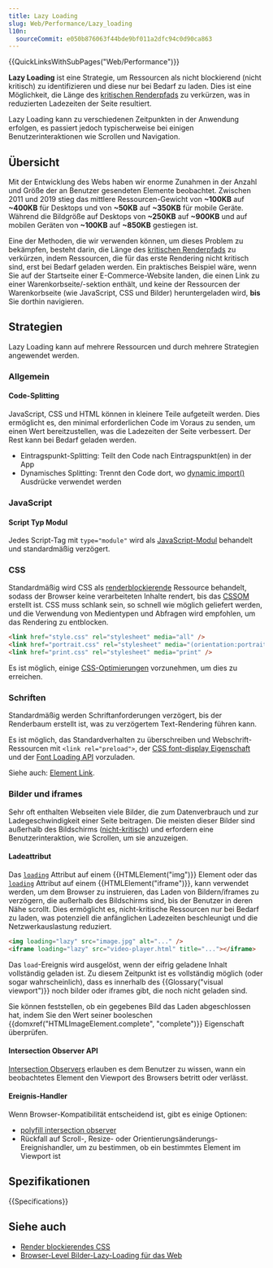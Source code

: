 ```yaml
---
title: Lazy Loading
slug: Web/Performance/Lazy_loading
l10n:
  sourceCommit: e050b876063f44bde9bf011a2dfc94c0d90ca863
---
```


{{QuickLinksWithSubPages("Web/Performance")}}

**Lazy Loading** ist eine Strategie, um Ressourcen als nicht blockierend (nicht kritisch) zu identifizieren und diese nur bei Bedarf zu laden. Dies ist eine Möglichkeit, die Länge des [kritischen Renderpfads](/de/docs/Web/Performance/Critical_rendering_path) zu verkürzen, was in reduzierten Ladezeiten der Seite resultiert.

Lazy Loading kann zu verschiedenen Zeitpunkten in der Anwendung erfolgen, es passiert jedoch typischerweise bei einigen Benutzerinteraktionen wie Scrollen und Navigation.

## Übersicht

Mit der Entwicklung des Webs haben wir enorme Zunahmen in der Anzahl und Größe der an Benutzer gesendeten Elemente beobachtet.
Zwischen 2011 und 2019 stieg das mittlere Ressourcen-Gewicht von **\~100KB** auf **\~400KB** für Desktops und von **\~50KB** auf **\~350KB** für mobile Geräte. Während die Bildgröße auf Desktops von **\~250KB** auf **\~900KB** und auf mobilen Geräten von **\~100KB** auf **\~850KB** gestiegen ist.

Eine der Methoden, die wir verwenden können, um dieses Problem zu bekämpfen, besteht darin, die Länge des [kritischen Renderpfads](/de/docs/Web/Performance/Critical_rendering_path) zu verkürzen, indem Ressourcen, die für das erste Rendering nicht kritisch sind, erst bei Bedarf geladen werden.
Ein praktisches Beispiel wäre, wenn Sie auf der Startseite einer E-Commerce-Website landen, die einen Link zu einer Warenkorbseite/-sektion enthält, und keine der Ressourcen der Warenkorbseite (wie JavaScript, CSS und Bilder) heruntergeladen wird, **bis** Sie dorthin navigieren.

## Strategien

Lazy Loading kann auf mehrere Ressourcen und durch mehrere Strategien angewendet werden.

### Allgemein

#### Code-Splitting

JavaScript, CSS und HTML können in kleinere Teile aufgeteilt werden. Dies ermöglicht es, den minimal erforderlichen Code im Voraus zu senden, um einen Wert bereitzustellen, was die Ladezeiten der Seite verbessert. Der Rest kann bei Bedarf geladen werden.

- Eintragspunkt-Splitting: Teilt den Code nach Eintragspunkt(en) in der App
- Dynamisches Splitting: Trennt den Code dort, wo [dynamic import()](/de/docs/Web/JavaScript/Reference/Operators/import) Ausdrücke verwendet werden

### JavaScript

#### Script Typ Modul

Jedes Script-Tag mit `type="module"` wird als [JavaScript-Modul](/de/docs/Web/JavaScript/Guide/Modules) behandelt und standardmäßig verzögert.

### CSS

Standardmäßig wird CSS als [renderblockierende](/de/docs/Web/Performance/Critical_rendering_path) Ressource behandelt, sodass der Browser keine verarbeiteten Inhalte rendert, bis das [CSSOM](/de/docs/Web/API/CSS_Object_Model) erstellt ist. CSS muss schlank sein, so schnell wie möglich geliefert werden, und die Verwendung von Medientypen und Abfragen wird empfohlen, um das Rendering zu entblocken.

```html
<link href="style.css" rel="stylesheet" media="all" />
<link href="portrait.css" rel="stylesheet" media="(orientation:portrait)" />
<link href="print.css" rel="stylesheet" media="print" />
```

Es ist möglich, einige [CSS-Optimierungen](/de/docs/Learn/Performance/CSS) vorzunehmen, um dies zu erreichen.

### Schriften

Standardmäßig werden Schriftanforderungen verzögert, bis der Renderbaum erstellt ist, was zu verzögertem Text-Rendering führen kann.

Es ist möglich, das Standardverhalten zu überschreiben und Webschrift-Ressourcen mit `<link rel="preload">`, der [CSS font-display Eigenschaft](/de/docs/Web/CSS/@font-face/font-display) und der [Font Loading API](/de/docs/Web/API/CSS_Font_Loading_API) vorzuladen.

Siehe auch: [Element Link](/de/docs/Web/HTML/Element/link).

### Bilder und iframes

Sehr oft enthalten Webseiten viele Bilder, die zum Datenverbrauch und zur Ladegeschwindigkeit einer Seite beitragen. Die meisten dieser Bilder sind außerhalb des Bildschirms ([nicht-kritisch](/de/docs/Web/Performance/Critical_rendering_path)) und erfordern eine Benutzerinteraktion, wie Scrollen, um sie anzuzeigen.

#### Ladeattribut

Das [`loading`](/de/docs/Web/HTML/Element/img#loading) Attribut auf einem {{HTMLElement("img")}} Element oder das [`loading`](/de/docs/Web/HTML/Element/iframe#loading) Attribut auf einem {{HTMLElement("iframe")}}, kann verwendet werden, um dem Browser zu instruieren, das Laden von Bildern/iframes zu verzögern, die außerhalb des Bildschirms sind, bis der Benutzer in deren Nähe scrollt.
Dies ermöglicht es, nicht-kritische Ressourcen nur bei Bedarf zu laden, was potenziell die anfänglichen Ladezeiten beschleunigt und die Netzwerkauslastung reduziert.

```html
<img loading="lazy" src="image.jpg" alt="..." />
<iframe loading="lazy" src="video-player.html" title="..."></iframe>
```

Das `load`-Ereignis wird ausgelöst, wenn der eifrig geladene Inhalt vollständig geladen ist. Zu diesem Zeitpunkt ist es vollständig möglich (oder sogar wahrscheinlich), dass es innerhalb des {{Glossary("visual viewport")}} noch bilder oder iframes gibt, die noch nicht geladen sind.

Sie können feststellen, ob ein gegebenes Bild das Laden abgeschlossen hat, indem Sie den Wert seiner booleschen {{domxref("HTMLImageElement.complete", "complete")}} Eigenschaft überprüfen.

#### Intersection Observer API

[Intersection Observers](/de/docs/Web/API/IntersectionObserver) erlauben es dem Benutzer zu wissen, wann ein beobachtetes Element den Viewport des Browsers betritt oder verlässt.

#### Ereignis-Handler

Wenn Browser-Kompatibilität entscheidend ist, gibt es einige Optionen:

- [polyfill intersection observer](https://github.com/w3c/IntersectionObserver)
- Rückfall auf Scroll-, Resize- oder Orientierungsänderungs-Ereignishandler, um zu bestimmen, ob ein bestimmtes Element im Viewport ist

## Spezifikationen

{{Specifications}}

## Siehe auch

- [Render blockierendes CSS](https://web.dev/articles/critical-rendering-path/render-blocking-css)
- [Browser-Level Bilder-Lazy-Loading für das Web](https://web.dev/articles/browser-level-image-lazy-loading)
